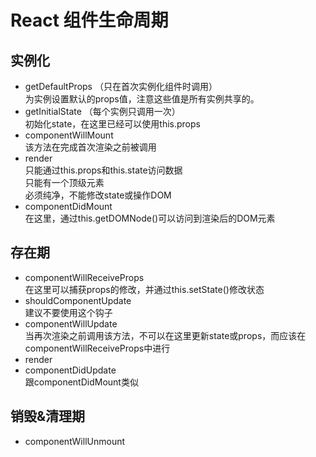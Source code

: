 # React 组件生命周期

## 实例化
- getDefaultProps （只在首次实例化组件时调用）   
  为实例设置默认的props值，注意这些值是所有实例共享的。
- getInitialState （每个实例只调用一次）  
  初始化state，在这里已经可以使用this.props
- componentWillMount  
  该方法在完成首次渲染之前被调用
- render  
  只能通过this.props和this.state访问数据  
  只能有一个顶级元素  
  必须纯净，不能修改state或操作DOM
- componentDidMount  
  在这里，通过this.getDOMNode()可以访问到渲染后的DOM元素

## 存在期
- componentWillReceiveProps  
  在这里可以捕获props的修改，并通过this.setState()修改状态
- shouldComponentUpdate  
  建议不要使用这个钩子
- componentWillUpdate  
  当再次渲染之前调用该方法，不可以在这里更新state或props，而应该在componentWillReceiveProps中进行
- render
- componentDidUpdate  
  跟componentDidMount类似

## 销毁&清理期
- componentWillUnmount

